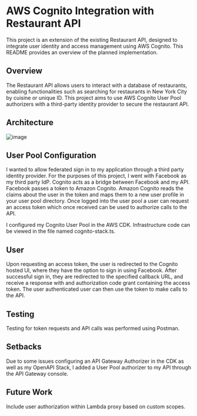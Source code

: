 # AWS Cognito Integration with Restaurant API #

This project is an extension of the existing Restaurant API, designed to integrate user identity and access management using AWS Cognito. This README provides an overview of the planned implementation.

## Overview ##
The Restaurant API allows users to interact with a database of restaurants, enabling functionalities such as searching for restaurants in New York City by cuisine or unique ID. This project aims to use AWS Cognito User Pool authorizers with a third-party identity provider to secure the restaurant API. 

## Architecture ##

![image](https://github.com/user-attachments/assets/383bc13b-5340-47b9-903a-a0691cfdb907)

## User Pool Configuration ##

I wanted to allow federated sign in to my application through a third party identity provider.  For the purposes of this project, I went with Facebook as my third party IdP.  Cognito acts as a bridge between Facebook and my API.  Facebook passes a token to Amazon Cognito. Amazon Cognito reads the claims about the user in the token and maps them to a new user profile in your user pool directory.  Once logged into the user pool a user can request an access token which once received can be used to authorize calls to the API.    

I configured my Cognito User Pool in the AWS CDK.  Infrastructure code can be viewed in the file named cognito-stack.ts.  

## User ##
Upon requesting an access token, the user is redirected to the Cognito hosted UI, where they have the option to sign in using Facebook.  After successful sign in, they are redirected to the specified callback URL, and receive a response with and authorization code grant containing the access token.  The user authenticated user can then use the token to make calls to the API.

## Testing ##
Testing for token requests and API calls was performed using Postman.

## Setbacks
Due to some issues configuring an API Gateway Authorizer in the CDK as well as my OpenAPI Stack, I added a User Pool authorizer to my API through the API Gateway console.  

## Future Work ##
Include user authorization within Lambda proxy based on custom scopes.




